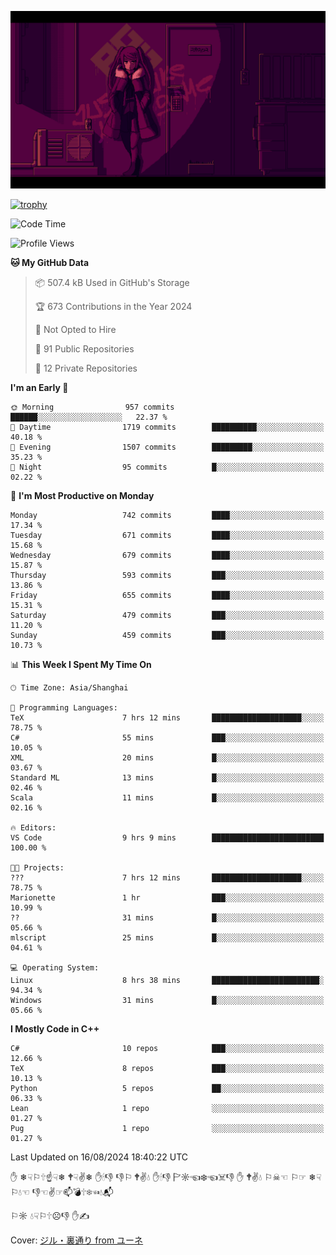 ![](imgs/main.png)

[![trophy](https://github-profile-trophy.vercel.app/?username=NeilKleistGao&theme=dracula)](https://github.com/ryo-ma/github-profile-trophy)

<!--START_SECTION:waka-->
![Code Time](http://img.shields.io/badge/Code%20Time-1%2C270%20hrs%2054%20mins-blue)

![Profile Views](http://img.shields.io/badge/Profile%20Views-0-blue)

**🐱 My GitHub Data** 

> 📦 507.4 kB Used in GitHub's Storage 
 > 
> 🏆 673 Contributions in the Year 2024
 > 
> 🚫 Not Opted to Hire
 > 
> 📜 91 Public Repositories 
 > 
> 🔑 12 Private Repositories 
 > 
**I'm an Early 🐤** 

```text
🌞 Morning                957 commits         ██████░░░░░░░░░░░░░░░░░░░   22.37 % 
🌆 Daytime                1719 commits        ██████████░░░░░░░░░░░░░░░   40.18 % 
🌃 Evening                1507 commits        █████████░░░░░░░░░░░░░░░░   35.23 % 
🌙 Night                  95 commits          █░░░░░░░░░░░░░░░░░░░░░░░░   02.22 % 
```
📅 **I'm Most Productive on Monday** 

```text
Monday                   742 commits         ████░░░░░░░░░░░░░░░░░░░░░   17.34 % 
Tuesday                  671 commits         ████░░░░░░░░░░░░░░░░░░░░░   15.68 % 
Wednesday                679 commits         ████░░░░░░░░░░░░░░░░░░░░░   15.87 % 
Thursday                 593 commits         ███░░░░░░░░░░░░░░░░░░░░░░   13.86 % 
Friday                   655 commits         ████░░░░░░░░░░░░░░░░░░░░░   15.31 % 
Saturday                 479 commits         ███░░░░░░░░░░░░░░░░░░░░░░   11.20 % 
Sunday                   459 commits         ███░░░░░░░░░░░░░░░░░░░░░░   10.73 % 
```


📊 **This Week I Spent My Time On** 

```text
🕑︎ Time Zone: Asia/Shanghai

💬 Programming Languages: 
TeX                      7 hrs 12 mins       ████████████████████░░░░░   78.75 % 
C#                       55 mins             ███░░░░░░░░░░░░░░░░░░░░░░   10.05 % 
XML                      20 mins             █░░░░░░░░░░░░░░░░░░░░░░░░   03.67 % 
Standard ML              13 mins             █░░░░░░░░░░░░░░░░░░░░░░░░   02.46 % 
Scala                    11 mins             █░░░░░░░░░░░░░░░░░░░░░░░░   02.16 % 

🔥 Editors: 
VS Code                  9 hrs 9 mins        █████████████████████████   100.00 % 

🐱‍💻 Projects: 
???                      7 hrs 12 mins       ████████████████████░░░░░   78.75 % 
Marionette               1 hr                ███░░░░░░░░░░░░░░░░░░░░░░   10.99 % 
??                       31 mins             █░░░░░░░░░░░░░░░░░░░░░░░░   05.66 % 
mlscript                 25 mins             █░░░░░░░░░░░░░░░░░░░░░░░░   04.61 % 

💻 Operating System: 
Linux                    8 hrs 38 mins       ████████████████████████░   94.34 % 
Windows                  31 mins             █░░░░░░░░░░░░░░░░░░░░░░░░   05.66 % 
```

**I Mostly Code in C++** 

```text
C#                       10 repos            ███░░░░░░░░░░░░░░░░░░░░░░   12.66 % 
TeX                      8 repos             ███░░░░░░░░░░░░░░░░░░░░░░   10.13 % 
Python                   5 repos             ██░░░░░░░░░░░░░░░░░░░░░░░   06.33 % 
Lean                     1 repo              ░░░░░░░░░░░░░░░░░░░░░░░░░   01.27 % 
Pug                      1 repo              ░░░░░░░░░░░░░░░░░░░░░░░░░   01.27 % 
```




 Last Updated on 16/08/2024 18:40:22 UTC
<!--END_SECTION:waka-->

✋ ❄☟⚐🕆☝☟❄ 🕈☟✌❄ ✋🕯👎 👎⚐ 🕈✌💧 ✋🕯👎 🏱☼☜❄☜☠👎 ✋ 🕈✌💧 ⚐☠☜ ⚐☞ ❄☟⚐💧☜ 👎☜✌☞📫💣🕆❄☜💧📬

⚐☼ 💧☟⚐🕆☹👎 ✋✍

Cover: [ジル・裏通り from ユーネ](https://www.pixiv.net/artworks/62127066)
